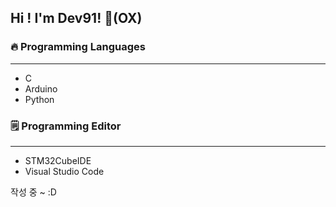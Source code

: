 ## Hi !  I'm Dev91! 👋(OX)

### 🔥 Programming Languages
- - -
* C
* Arduino
* Python


### 🗒️ Programming Editor
- - -
* STM32CubeIDE
* Visual Studio Code

작성 중 ~ :D

<!--
**Dev-91/Dev-91** is a ✨ _special_ ✨ repository because its `README.md` (this file) appears on your GitHub profile.

Here are some ideas to get you started:

- 🔭 I’m currently working on ...
- 🌱 I’m currently learning ...
- 👯 I’m looking to collaborate on ...
- 🤔 I’m looking for help with ...
- 💬 Ask me about ...
- 📫 How to reach me: ...
- 😄 Pronouns: ...
- ⚡ Fun fact: ...
-->
